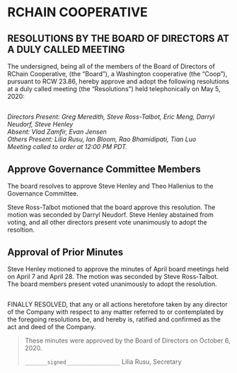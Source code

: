 <!Markdown rendering of [20200505_minutes.pdf](/2020/05-05/20200505_minutes.pdf)->

# RCHAIN COOPERATIVE

## RESOLUTIONS BY THE BOARD OF DIRECTORS AT A DULY CALLED MEETING

The undersigned, being all of the members of the Board of Directors of RChain Cooperative, (the “Board”), a Washington cooperative (the “Coop”), pursuant to RCW 23.86, hereby approve and adopt the following resolutions at a duly called meeting (the “Resolutions”) held telephonically on May 5, 2020:

##

*Directors Present: Greg Meredith, Steve Ross-Talbot, Eric Meng, Darryl Neudorf, Steve Henley* \
*Absent:  Vlad Zamfir, Evan Jensen* \
*Others Present:  Lilia Rusu, Ian Bloom, Rao Bhamidipati, Tian Luo* \
*Meeting called to order at 12:00 PM PDT.*

##

## Approve Governance Committee Members
The board resolves to approve Steve Henley and Theo Hallenius to the Governance Committee.

Steve Ross-Talbot motioned that the board approve this resolution. The motion was seconded by Darryl Neudorf. Steve Henley abstained from voting, and all other directors present vote unanimously to adopt the resoltion.

##

## Approval of Prior Minutes
Steve Henley motioned to approve the minutes of April board meetings held on April 7 and April 28. The motion was seconded by Steve Ross-Talbot. The board members present voted unanimously to adopt the resolution.

##

FINALLY RESOLVED, that any or all actions heretofore taken by any director of the Company with respect to any matter referred to or contemplated by the foregoing resolutions be, and hereby is, ratified and confirmed as the act and deed of the Company.

>These minutes were approved by the Board of Directors on October 6, 2020.
>
> `_______signed_________________`
> Lilia Rusu, Secretary
